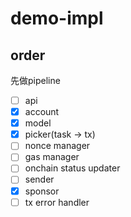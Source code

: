 # demo-impl

## order

先做pipeline

- [ ] api
- [x] account
- [x] model
- [x] picker(task -> tx)
- [ ] nonce manager
- [ ] gas manager
- [ ] onchain status updater
- [ ] sender
- [x] sponsor
- [ ] tx error handler
